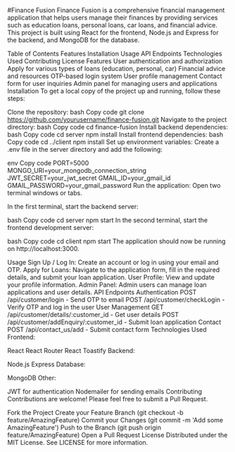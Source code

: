 #Finance Fusion
Finance Fusion is a comprehensive financial management application that helps users manage their finances by providing services such as education loans, personal loans, car loans, and financial advice. This project is built using React for the frontend, Node.js and Express for the backend, and MongoDB for the database.

Table of Contents
Features
Installation
Usage
API Endpoints
Technologies Used
Contributing
License
Features
User authentication and authorization
Apply for various types of loans (education, personal, car)
Financial advice and resources
OTP-based login system
User profile management
Contact form for user inquiries
Admin panel for managing users and applications
Installation
To get a local copy of the project up and running, follow these steps:

Clone the repository:
bash
Copy code
git clone https://github.com/yourusername/finance-fusion.git
Navigate to the project directory:
bash
Copy code
cd finance-fusion
Install backend dependencies:
bash
Copy code
cd server
npm install
Install frontend dependencies:
bash
Copy code
cd ../client
npm install
Set up environment variables:
Create a .env file in the server directory and add the following:

env
Copy code
PORT=5000
MONGO_URI=your_mongodb_connection_string
JWT_SECRET=your_jwt_secret
GMAIL_ID=your_gmail_id
GMAIL_PASSWORD=your_gmail_password
Run the application:
Open two terminal windows or tabs.

In the first terminal, start the backend server:

bash
Copy code
cd server
npm start
In the second terminal, start the frontend development server:

bash
Copy code
cd client
npm start
The application should now be running on http://localhost:3000.

Usage
Sign Up / Log In: Create an account or log in using your email and OTP.
Apply for Loans: Navigate to the application form, fill in the required details, and submit your loan application.
User Profile: View and update your profile information.
Admin Panel: Admin users can manage loan applications and user details.
API Endpoints
Authentication
POST /api/customer/login - Send OTP to email
POST /api/customer/checkLogin - Verify OTP and log in the user
User Management
GET /api/customer/details/:customer_id - Get user details
POST /api/customer/addEnquiry/:customer_id - Submit loan application
Contact
POST /api/contact_us/add - Submit contact form
Technologies Used
Frontend:

React
React Router
React Toastify
Backend:

Node.js
Express
Database:

MongoDB
Other:

JWT for authentication
Nodemailer for sending emails
Contributing
Contributions are welcome! Please feel free to submit a Pull Request.

Fork the Project
Create your Feature Branch (git checkout -b feature/AmazingFeature)
Commit your Changes (git commit -m 'Add some AmazingFeature')
Push to the Branch (git push origin feature/AmazingFeature)
Open a Pull Request
License
Distributed under the MIT License. See LICENSE for more information.
 
